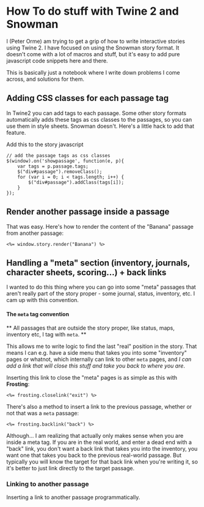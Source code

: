 # How To do stuff with Twine 2 and Snowman

I (Peter Orme) am trying to get a grip of how to write interactive stories using Twine 2. I have focused on using the Snowman story format. It doesn't come with a lot of macros and stuff, but it's easy to add pure javascript code snippets here and there.

This is basically just a notebook where I write down problems I come across, and solutions for them. 


## Adding CSS classes for each passage tag

In Twine2 you can add tags to each passage. Some other story formats automatically adds these tags as css classes to the passages, so you can use them in style sheets. Snowman doesn't. Here's a little hack to add that feature. 

Add this to the story javascript

	// add the passage tags as css classes
	$(window).on('showpassage', function(e, p){
		var tags = p.passage.tags;
		$("div#passage").removeClass();
		for (var i = 0; i < tags.length; i++) {
			$("div#passage").addClass(tags[i]);
		}
	}); 



## Render another passage inside a passage

That was easy. Here's how to render the content of the "Banana" passage from another passage:

	<%= window.story.render("Banana") %> 


## Handling a "meta" section (inventory, journals, character sheets, scoring...) + back links

I wanted to do this thing where you can go into some "meta" passages that aren't really part of the story proper - some journal, status, inventory, etc. I cam up with this convention.

#### The `meta` tag convention

** All passages that are outside the story proper, like status, maps, inventory etc, I tag with `meta`. **

This allows me to write logic to find the last "real" position in the story. That means I can e.g. have a side menu that takes you into some "inventory" pages or whatnot, which internally can link to other `meta` pages, and _I can add a link that will close this stuff and take you back to where you are_. 

Inserting this link to close the "meta" pages is as simple as this with **Frosting**:

	<%= frosting.closelink("exit") %>

There's also a method to insert a link to the previous passage, whether or not that was a `meta` passage:

	<%= frosting.backlink("back") %>

Although... I am realizing that actually only makes sense when you are inside a meta tag. If you are in the real world, and enter a dead end with a "back" link, you don't want a back link that takes you into the inventory, you want one that takes you back to the previous real-world passage. But typically you will know the target for that back link when you're writing it, so it's better to just link directly to the target passage. 


### Linking to another passage

Inserting a link to another passage programmatically. 


